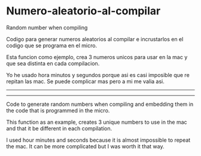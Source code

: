 # Numero-aleatorio-al-compilar
Random number when compiling


Codigo para generar numeros aleatorios al compilar e incrustarlos en el codigo
que se programa en el micro.

Esta funcion como ejemplo, crea 3 numeros unicos para usar en la mac
y que sea distinta en cada compilacion.

Yo he usado hora minutos y segundos porque asi es casi imposible que re repitan las mac.
Se puede complicar mas pero a mi me valia asi.


-----------------------------------------------------------------------------------
-----------------------------------------------------------------------------------

Code to generate random numbers when compiling and embedding them in the code
that is programmed in the micro.

This function as an example, creates 3 unique numbers to use in the mac
and that it be different in each compilation.

I used hour minutes and seconds because it is almost impossible to repeat the mac.
It can be more complicated but I was worth it that way.
